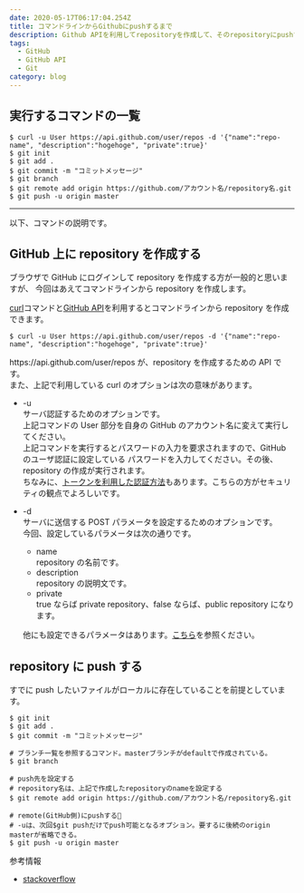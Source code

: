 ```yaml
---
date: 2020-05-17T06:17:04.254Z
title: コマンドラインからGithubにpushするまで
description: Github APIを利用してrepositoryを作成して、そのrepositoryにpushするまでのメモです。
tags:
  - GitHub
  - GitHub API
  - Git
category: blog
---
```


## 実行するコマンドの一覧

```shell
$ curl -u User https://api.github.com/user/repos -d '{"name":"repo-name", "description":"hogehoge", "private":true}'
$ git init
$ git add .
$ git commit -m "コミットメッセージ"
$ git branch
$ git remote add origin https://github.com/アカウント名/repository名.git
$ git push -u origin master
```

---

以下、コマンドの説明です。

## GitHub 上に repository を作成する

ブラウザで GitHub にログインして repository を作成する方が一般的と思いますが、
今回はあえてコマンドラインから repository を作成します。

[curl](https://curl.haxx.se/)コマンドと[GitHub API](https://developer.github.com/v3/)を利用するとコマンドラインから repository を作成できます。

```shell
$ curl -u User https://api.github.com/user/repos -d '{"name":"repo-name", "description":"hogehoge", "private":true}'
```

https&#058;//api.github.com/user/repos が、repository を作成するための API です。  
また、上記で利用している curl のオプションは次の意味があります。

- -u  
  サーバ認証するためのオプションです。  
  上記コマンドの User 部分を自身の GitHub のアカウント名に変えて実行してください。  
  上記コマンドを実行するとパスワードの入力を要求されますので、GitHub のユーザ認証に設定している
  パスワードを入力してください。その後、repository の作成が実行されます。  
  ちなみに、[トークンを利用した認証方法](https://developer.github.com/v3/auth/#via-oauth-and-personal-access-tokens)もあります。こちらの方がセキュリティの観点でよろしいです。
- -d  
  サーバに送信する POST パラメータを設定するためのオプションです。  
  今回、設定しているパラメータは次の通りです。

  - name  
    repository の名前です。
  - description  
    repository の説明文です。
  - private  
    true ならば private repository、false ならば、public repository になります。

  他にも設定できるパラメータはあります。[こちら](https://developer.github.com/v3/repos/#parameters-4)を参照ください。

## repository に push する

すでに push したいファイルがローカルに存在していることを前提としています。

```shell
$ git init
$ git add .
$ git commit -m "コミットメッセージ"

# ブランチ一覧を参照するコマンド。masterブランチがdefaultで作成されている。
$ git branch

# push先を設定する
# repository名は、上記で作成したrepositoryのnameを設定する
$ git remote add origin https://github.com/アカウント名/repository名.git

# remote(GitHub側)にpushする
# -uは、次回$git pushだけでpush可能となるオプション。要するに後続のorigin masterが省略できる。
$ git push -u origin master
```

参考情報

- [stackoverflow](https://stackoverflow.com/questions/2423777/is-it-possible-to-create-a-remote-repo-on-github-from-the-cli-without-opening-br)
